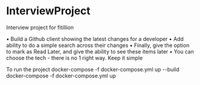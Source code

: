 # InterviewProject
Interview project for fitillion

• Build a Github client showing the latest changes for a developer
• Add ability to do a simple search across their changes
• Finally, give the option to mark as Read Later, and give the ability to see these items later
• You can choose the tech - there is no 1 right way. Keep it simple

To run the project 
docker-compose -f docker-compose.yml up --build 
docker-compose -f docker-compose.yml up